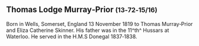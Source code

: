 ## Thomas Lodge Murray‑Prior <small>(13‑72‑15/16)</small>

Born in Wells, Somerset, England 13 November 1819 to Thomas Murray‑Prior and Eliza Catherine Skinner. His father was in the 11^th^ Hussars at Waterloo. He served in the H.M.S Donegal 1837‑1838. 
